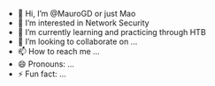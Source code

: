 - 👋 Hi, I’m @MauroGD or just Mao
- 👀 I’m interested in Network Security
- 🌱 I’m currently learning and practicing through HTB
- 💞️ I’m looking to collaborate on ...
- 📫 How to reach me ...
- 😄 Pronouns: ...
- ⚡ Fun fact: ...

<!---
MauroGD/MauroGD is a ✨ special ✨ repository because its `README.md` (this file) appears on your GitHub profile.
You can click the Preview link to take a look at your changes.
--->
